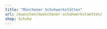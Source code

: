 ```yaml
---
title: "Münchener Schuhwerkstätten"
url: /muenchen/muenchener-schuhwerkstaetten/
shop: Schuhe
---
```

